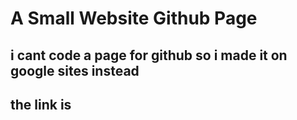 # A Small Website Github Page
## i cant code a page for github so i made it on google sites instead
## the link is 
